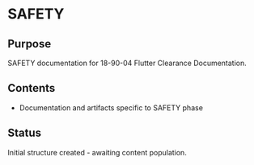 # SAFETY

## Purpose
SAFETY documentation for 18-90-04 Flutter Clearance Documentation.

## Contents
- Documentation and artifacts specific to SAFETY phase

## Status
Initial structure created - awaiting content population.
